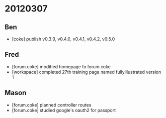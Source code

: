 # 20120307

## Ben
- [coke] publish v0.3.9, v0.4.0, v0.4.1, v0.4.2, v0.5.0



## Fred
- [forum.coke] modified homepage fo forum.coke
- [workspace] completed 27th training page named fullyillustrated version 1



## Mason
- [forum.coke] planned controller routes
- [forum.coke] studied google's oauth2 for passport
